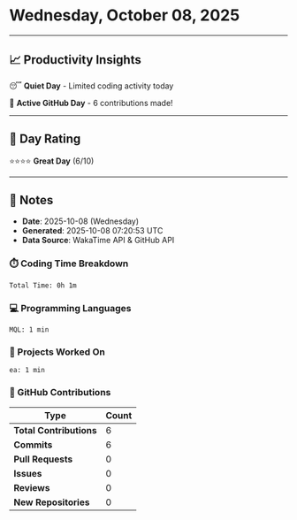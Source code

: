 # Wednesday, October 08, 2025

---

## 📈 Productivity Insights

😴 **Quiet Day** - Limited coding activity today

🚀 **Active GitHub Day** - 6 contributions made!

---

## 🎯 Day Rating

⭐⭐⭐⭐ **Great Day** (6/10)

---

## 📝 Notes

- **Date**: 2025-10-08 (Wednesday)
- **Generated**: 2025-10-08 07:20:53 UTC
- **Data Source**: WakaTime API & GitHub API


### ⏱️ Coding Time Breakdown

```
Total Time: 0h 1m
```

### 💻 Programming Languages

```
MQL: 1 min
```

### 📂 Projects Worked On

```
ea: 1 min

```


### 🐙 GitHub Contributions

| Type | Count |
|------|-------|
| **Total Contributions** | 6 |
| **Commits** | 6 |
| **Pull Requests** | 0 |
| **Issues** | 0 |
| **Reviews** | 0 |
| **New Repositories** | 0 |


